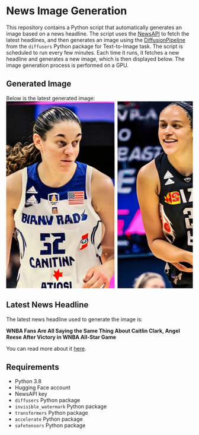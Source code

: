 # News Image Generation
This repository contains a Python script that automatically generates an image based on a news headline. The script uses the [NewsAPI](https://newsapi.org/) to fetch the latest headlines, and then generates an image using the [DiffusionPipeline](https://github.com/huggingface/diffusers) from the `diffusers` Python package for Text-to-Image task.
The script is scheduled to run every few minutes. Each time it runs, it fetches a new headline and generates a new image, which is then displayed below. The image generation process is performed on a GPU.

## Generated Image
Below is the latest generated image:
![Generated Image](image.png)

## Latest News Headline
The latest news headline used to generate the image is:

**WNBA Fans Are All Saying the Same Thing About Caitlin Clark, Angel Reese After Victory in WNBA All-Star Game**

You can read more about it [here](https://news.google.com/rss/articles/CBMieGh0dHBzOi8vYXRobG9uc3BvcnRzLmNvbS93bmJhL2luZGlhbmEtZmV2ZXIvd25iYS1mYW5zLWFsbC1zYXlpbmctc2FtZS10aGluZy1jYWl0bGluLWNsYXJrLWFuZ2VsLXJlZXNlLXduYmEtYWxsLXN0YXItZ2FtZdIBAA?oc=5).

## Requirements
- Python 3.8
- Hugging Face account
- NewsAPI key
- `diffusers` Python package
- `invisible_watermark` Python package
- `transformers` Python package
- `accelerate` Python package
- `safetensors` Python package
